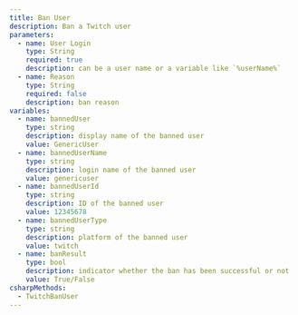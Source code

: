```yaml
---
title: Ban User
description: Ban a Twitch user
parameters:
  - name: User Login
    type: String
    required: true
    description: can be a user name or a variable like `%userName%`
  - name: Reason
    type: String
    required: false
    description: ban reason
variables:
  - name: bannedUser
    type: string
    description: display name of the banned user
    value: GenericUser
  - name: bannedUserName
    type: string
    description: login name of the banned user
    value: genericuser
  - name: bannedUserId
    type: string
    description: ID of the banned user
    value: 12345678
  - name: bannedUserType
    type: string
    description: platform of the banned user
    value: twitch
  - name: banResult
    type: bool
    description: indicator whether the ban has been successful or not
    value: True/False
csharpMethods:
  - TwitchBanUser
---
```

